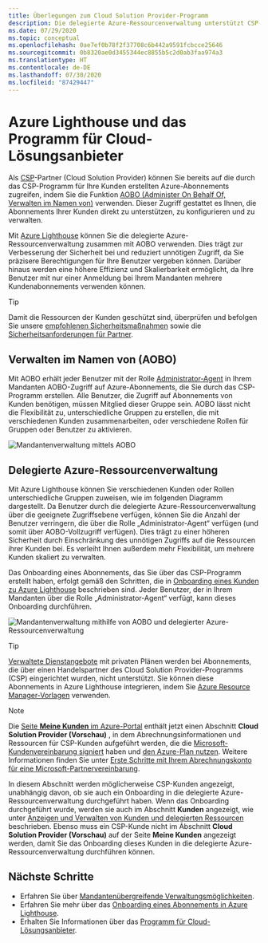 ```yaml
---
title: Überlegungen zum Cloud Solution Provider-Programm
description: Die delegierte Azure-Ressourcenverwaltung unterstützt CSP-Partner bei der Verbesserung der Sicherheit und Kontrolle durch die Aktivierung präziser Berechtigungen.
ms.date: 07/29/2020
ms.topic: conceptual
ms.openlocfilehash: 0ae7ef0b78f2f37708c6b442a9591fcbcce25646
ms.sourcegitcommit: 0b8320ae0d3455344ec8855b5c2d0ab3faa974a3
ms.translationtype: HT
ms.contentlocale: de-DE
ms.lasthandoff: 07/30/2020
ms.locfileid: "87429447"
---
```

# <a name="azure-lighthouse-and-the-cloud-solution-provider-program"></a>Azure Lighthouse und das Programm für Cloud-Lösungsanbieter

Als [CSP](/partner-center/csp-overview)-Partner (Cloud Solution Provider) können Sie bereits auf die durch das CSP-Programm für Ihre Kunden erstellten Azure-Abonnements zugreifen, indem Sie die Funktion [AOBO (Administer On Behalf Of, Verwalten im Namen von)](https://channel9.msdn.com/Series/cspdev/Module-11-Admin-On-Behalf-Of-AOBO) verwenden. Dieser Zugriff gestattet es Ihnen, die Abonnements Ihrer Kunden direkt zu unterstützen, zu konfigurieren und zu verwalten.

Mit [Azure Lighthouse](../overview.md) können Sie die delegierte Azure-Ressourcenverwaltung zusammen mit AOBO verwenden. Dies trägt zur Verbesserung der Sicherheit bei und reduziert unnötigen Zugriff, da Sie präzisere Berechtigungen für Ihre Benutzer vergeben können. Darüber hinaus werden eine höhere Effizienz und Skalierbarkeit ermöglicht, da Ihre Benutzer mit nur einer Anmeldung bei Ihrem Mandanten mehrere Kundenabonnements verwenden können.

> [!TIP]
> Damit die Ressourcen der Kunden geschützt sind, überprüfen und befolgen Sie unsere [empfohlenen Sicherheitsmaßnahmen](recommended-security-practices.md) sowie die [Sicherheitsanforderungen für Partner](/partner-center/partner-security-requirements).

## <a name="administer-on-behalf-of-aobo"></a>Verwalten im Namen von (AOBO)

Mit AOBO erhält jeder Benutzer mit der Rolle [Administrator-Agent](/partner-center/permissions-overview#manage-commercial-transactions-in-partner-center-azure-ad-and-csp-roles) in Ihrem Mandanten AOBO-Zugriff auf Azure-Abonnements, die Sie durch das CSP-Programm erstellen. Alle Benutzer, die Zugriff auf Abonnements von Kunden benötigen, müssen Mitglied dieser Gruppe sein. AOBO lässt nicht die Flexibilität zu, unterschiedliche Gruppen zu erstellen, die mit verschiedenen Kunden zusammenarbeiten, oder verschiedene Rollen für Gruppen oder Benutzer zu aktivieren.

![Mandantenverwaltung mittels AOBO](../media/csp-1.jpg)

## <a name="azure-delegated-resource-management"></a>Delegierte Azure-Ressourcenverwaltung

Mit Azure Lighthouse können Sie verschiedenen Kunden oder Rollen unterschiedliche Gruppen zuweisen, wie im folgenden Diagramm dargestellt. Da Benutzer durch die delegierte Azure-Ressourcenverwaltung über die geeignete Zugriffsebene verfügen, können Sie die Anzahl der Benutzer verringern, die über die Rolle „Administrator-Agent“ verfügen (und somit über AOBO-Vollzugriff verfügen). Dies trägt zu einer höheren Sicherheit durch Einschränkung des unnötigen Zugriffs auf die Ressourcen ihrer Kunden bei. Es verleiht Ihnen außerdem mehr Flexibilität, um mehrere Kunden skaliert zu verwalten.

Das Onboarding eines Abonnements, das Sie über das CSP-Programm erstellt haben, erfolgt gemäß den Schritten, die in [Onboarding eines Kunden zu Azure Lighthouse](../how-to/onboard-customer.md) beschrieben sind. Jeder Benutzer, der in Ihrem Mandanten über die Rolle „Administrator-Agent“ verfügt, kann dieses Onboarding durchführen.

![Mandantenverwaltung mithilfe von AOBO und delegierter Azure-Ressourcenverwaltung](../media/csp-2.jpg)

> [!TIP]
> [Verwaltete Dienstangebote](managed-services-offers.md) mit privaten Plänen werden bei Abonnements, die über einen Handelspartner des Cloud Solution Provider-Programms (CSP) eingerichtet wurden, nicht unterstützt. Sie können diese Abonnements in Azure Lighthouse integrieren, indem Sie [Azure Resource Manager-Vorlagen](../how-to/onboard-customer.md) verwenden.

> [!NOTE]
> Die [Seite **Meine Kunden** im Azure-Portal](../how-to/view-manage-customers.md) enthält jetzt einen Abschnitt **Cloud Solution Provider (Vorschau)** , in dem Abrechnungsinformationen und Ressourcen für CSP-Kunden aufgeführt werden, die die [Microsoft-Kundenvereinbarung signiert](/partner-center/confirm-customer-agreement) haben und [den Azure-Plan nutzen](/partner-center/azure-plan-get-started). Weitere Informationen finden Sie unter [Erste Schritte mit Ihrem Abrechnungskonto für eine Microsoft-Partnervereinbarung](../../cost-management-billing/understand/mpa-overview.md).
>
> In diesem Abschnitt werden möglicherweise CSP-Kunden angezeigt, unabhängig davon, ob sie auch ein Onboarding in die delegierte Azure-Ressourcenverwaltung durchgeführt haben. Wenn das Onboarding durchgeführt wurde, werden sie auch im Abschnitt **Kunden** angezeigt, wie unter [Anzeigen und Verwalten von Kunden und delegierten Ressourcen](../how-to/view-manage-customers.md) beschrieben. Ebenso muss ein CSP-Kunde nicht im Abschnitt **Cloud Solution Provider (Vorschau)** auf der Seite **Meine Kunden** angezeigt werden, damit Sie das Onboarding dieses Kunden in die delegierte Azure-Ressourcenverwaltung durchführen können.

## <a name="next-steps"></a>Nächste Schritte

- Erfahren Sie über [Mandantenübergreifende Verwaltungsmöglichkeiten](cross-tenant-management-experience.md).
- Erfahren Sie mehr über das [Onboarding eines Abonnements in Azure Lighthouse](../how-to/onboard-customer.md).
- Erhalten Sie Informationen über das [Programm für Cloud-Lösungsanbieter](/partner-center/csp-overview).
